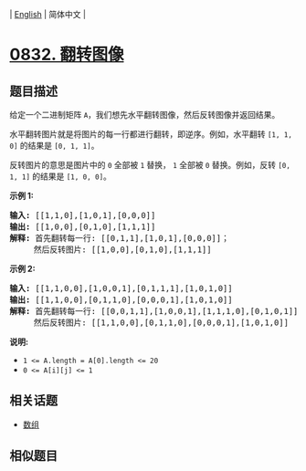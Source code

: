 
| [English](README_EN.md) | 简体中文 |
# [0832. 翻转图像](https://leetcode-cn.com/problems/flipping-an-image/)
## 题目描述
<p>给定一个二进制矩阵&nbsp;<code>A</code>，我们想先水平翻转图像，然后反转图像并返回结果。</p>

<p>水平翻转图片就是将图片的每一行都进行翻转，即逆序。例如，水平翻转&nbsp;<code>[1, 1, 0]</code>&nbsp;的结果是&nbsp;<code>[0, 1, 1]</code>。</p>

<p>反转图片的意思是图片中的&nbsp;<code>0</code>&nbsp;全部被&nbsp;<code>1</code>&nbsp;替换，&nbsp;<code>1</code>&nbsp;全部被&nbsp;<code>0</code>&nbsp;替换。例如，反转&nbsp;<code>[0, 1, 1]</code>&nbsp;的结果是&nbsp;<code>[1, 0, 0]</code>。</p>

<p><strong>示例 1:</strong></p>

<pre>
<strong>输入: </strong>[[1,1,0],[1,0,1],[0,0,0]]
<strong>输出: </strong>[[1,0,0],[0,1,0],[1,1,1]]
<strong>解释:</strong> 首先翻转每一行: [[0,1,1],[1,0,1],[0,0,0]]；
     然后反转图片: [[1,0,0],[0,1,0],[1,1,1]]
</pre>

<p><strong>示例 2:</strong></p>

<pre>
<strong>输入: </strong>[[1,1,0,0],[1,0,0,1],[0,1,1,1],[1,0,1,0]]
<strong>输出: </strong>[[1,1,0,0],[0,1,1,0],[0,0,0,1],[1,0,1,0]]
<strong>解释:</strong> 首先翻转每一行: [[0,0,1,1],[1,0,0,1],[1,1,1,0],[0,1,0,1]]；
     然后反转图片: [[1,1,0,0],[0,1,1,0],[0,0,0,1],[1,0,1,0]]
</pre>

<p><strong>说明:</strong></p>

<ul>
	<li><code>1 &lt;= A.length = A[0].length &lt;= 20</code></li>
	<li><code>0 &lt;= A[i][j]&nbsp;&lt;=&nbsp;1</code></li>
</ul>

## 相关话题
- [数组](https://leetcode-cn.com/tag/array)
## 相似题目

